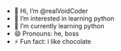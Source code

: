 - 👋 Hi, I’m @realVoidCoder
- 👀 I’m interested in learning python
- 🌱 I’m currently learning python
- 😄 Pronouns: he, boss
- ⚡ Fun fact: i like chocolate

<!---
realVoidCoder/realVoidCoder is a ✨ special ✨ repository because its `README.md` (this file) appears on your GitHub profile.
You can click the Preview link to take a look at your changes.
--->
